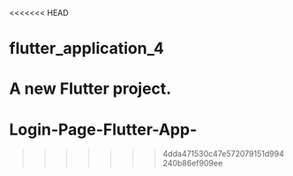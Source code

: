 <<<<<<< HEAD
# flutter_application_4

A new Flutter project.
=======
# Login-Page-Flutter-App-
>>>>>>> 4dda471530c47e572079151d994240b86ef909ee
